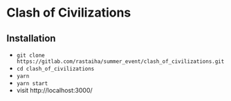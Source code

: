 # Clash of Civilizations

## Installation

* `git clone https://gitlab.com/rastaiha/summer_event/clash_of_civilizations.git`
* `cd clash_of_civilizations`
* `yarn`
* `yarn start`
* visit http://localhost:3000/